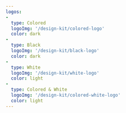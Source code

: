 ```yaml
---
logos:
-
  type: Colored
  logoImg: '/design-kit/colored-logo'
  color: dark
-
  type: Black
  logoImg: '/design-kit/black-logo'
  color: dark
-
  type: White
  logoImg: '/design-kit/white-logo'
  color: light
-
  type: Colored & White
  logoImg: '/design-kit/colored-white-logo'
  color: light
---
```

